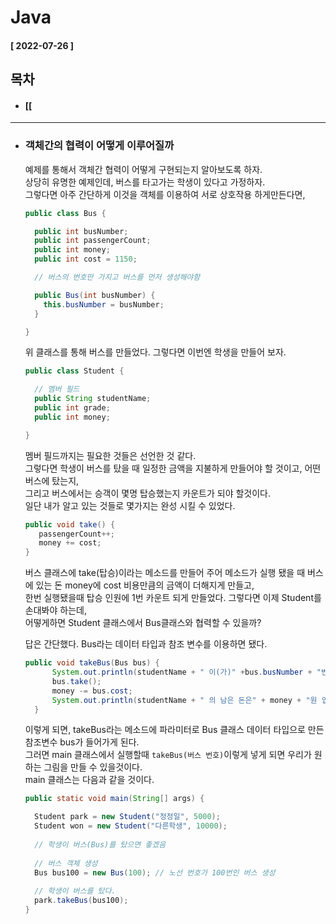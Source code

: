 # Java 
  
  #### [ 2022-07-26 ]  
    
## 목차  
  * #### [[ 
    
      
---------------------------------------------------------------------------------------------------------------------------------------------------
  
* ###  객체간의 협력이 어떻게 이루어질까  

  예제를 통해서 객체간 협력이 어떻게 구현되는지 알아보도록 하자.  
  상당히 유명한 예제인데, 버스를 타고가는 학생이 있다고 가정하자.  
  그렇다면 아주 간단하게 이것을 객체를 이용하여 서로 상호작용 하게만든다면,  
  ```java
  public class Bus {

    public int busNumber;
    public int passengerCount;
    public int money;
    public int cost = 1150;

    // 버스의 번호만 가지고 버스를 먼저 생성해야함

    public Bus(int busNumber) {
      this.busNumber = busNumber;
    }

  }
  ```  
    
  위 클래스를 통해 버스를 만들었다. 그렇다면 이번엔 학생을 만들어 보자.  
      
  ```java
  public class Student {

    // 멤버 필드
    public String studentName;
    public int grade;
    public int money;

  }
  ```  
    
  멤버 필드까지는 필요한 것들은 선언한 것 같다.  
  그렇다면 학생이 버스를 탔을 때 일정한 금액을 지불하게 만들어야 할 것이고, 어떤 버스에 탔는지,  
  그리고 버스에서는 승객이 몇명 탑승했는지 카운트가 되야 할것이다.  
  일단 내가 알고 있는 것들로 몇가지는 완성 시킬 수 있었다.  
    
  ```java
  public void take() {
     passengerCount++;
     money += cost;
  }
  ```  
    
  버스 클래스에 take(탑승)이라는 메소드를 만들어 주어 메소드가 실행 됐을 때 버스에 있는 돈 money에 cost 비용만큼의 금액이 더해지게 만들고,  
  한번 실행됐을때 탑승 인원에 1번 카운트 되게 만들었다. 그렇다면 이제 Student를 손대봐야 하는데,  
  어떻게하면 Student 클래스에서 Bus클래스와 협력할 수 있을까?  
    
  답은 간단했다. Bus라는 데이터 타입과 참조 변수를 이용하면 됐다.  
  ```java
  public void takeBus(Bus bus) {
		System.out.println(studentName + " 이(가)" +bus.busNumber + "번 버스를 탔습니다");
		bus.take();
		money -= bus.cost;
		System.out.println(studentName + " 의 남은 돈은" + money + "원 입니다.");
	}
  ```  
    
  이렇게 되면, takeBus라는 메소드에 파라미터로 Bus 클래스 데이터 타입으로 만든 참조변수 bus가 들어가게 된다.  
  그러면 main 클래스에서 실행할때 ```takeBus(버스 번호)```이렇게 넣게 되면 우리가 원하는 그림을 만들 수 있을것이다.  
  main 클래스는 다음과 같을 것이다.  
  
  ```java
  public static void main(String[] args) {

	Student park = new Student("정정일", 5000);
	Student won = new Student("다른학생", 10000);
		
	// 학생이 버스(Bus)를 탔으면 좋겠음
		
	// 버스 객체 생성
	Bus bus100 = new Bus(100); // 노선 번호가 100번인 버스 생성
		
	// 학생이 버스를 탔다.
	park.takeBus(bus100);
  }
  ```  
    
  
